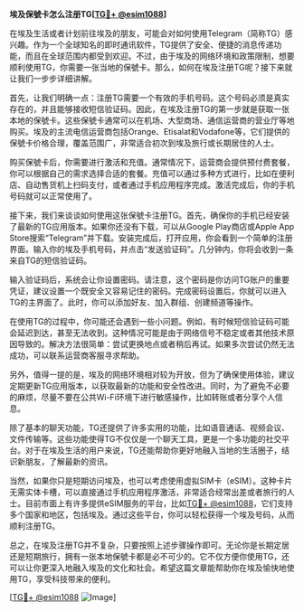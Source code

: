 **埃及保號卡怎么注册TG[[TG💪+ @esim1088](https://t.me/s/esim1088)]**

在埃及生活或者计划前往埃及的朋友，可能会对如何使用Telegram（简称TG）感兴趣。作为一个全球知名的即时通讯软件，TG提供了安全、便捷的消息传递功能，而且在全球范围内都受到欢迎。不过，由于埃及的网络环境和政策限制，想要顺利使用TG，你需要一张当地的保號卡。那么，如何在埃及注册TG呢？接下来就让我们一步步详细讲解。

首先，让我们明确一点：注册TG需要一个有效的手机号码。这个号码必须是真实存在的，并且能够接收短信验证码。因此，在埃及注册TG的第一步就是获取一张本地的保號卡。这些保號卡通常可以在机场、大型商场、通信运营商的营业厅等地购买。埃及的主流电信运营商包括Orange、Etisalat和Vodafone等，它们提供的保號卡价格合理，覆盖范围广，非常适合初次到埃及旅行或长期居住的人士。

购买保號卡后，你需要进行激活和充值。通常情况下，运营商会提供预付费套餐，你可以根据自己的需求选择合适的套餐。充值可以通过多种方式进行，比如在便利店、自动售货机上扫码支付，或者通过手机应用程序完成。激活完成后，你的手机号码就可以正常使用了。

接下来，我们来谈谈如何使用这张保號卡注册TG。首先，确保你的手机已经安装了最新的TG应用版本。如果你还没有下载，可以从Google Play商店或Apple App Store搜索“Telegram”并下载。安装完成后，打开应用，你会看到一个简单的注册界面。输入你的埃及手机号码，并点击“发送验证码”。几分钟内，你将会收到一条来自TG的短信验证码。

输入验证码后，系统会让你设置密码。请注意，这个密码是你访问TG账户的重要凭证，建议设置一个既安全又容易记住的密码。完成密码设置后，你就可以进入TG的主界面了。此时，你可以添加好友、加入群组、创建频道等操作。

在使用TG的过程中，你可能还会遇到一些小问题。例如，有时候短信验证码可能会延迟到达，甚至无法收到。这种情况可能是由于网络信号不稳定或者其他技术原因导致的。解决方法很简单：尝试更换地点或者稍后再试。如果多次尝试仍然无法成功，可以联系运营商客服寻求帮助。

另外，值得一提的是，埃及的网络环境相对较为开放，但为了确保使用体验，建议定期更新TG应用版本，以获取最新的功能和安全性改进。同时，为了避免不必要的麻烦，尽量不要在公共Wi-Fi环境下进行敏感操作，比如转账或者分享个人信息。

除了基本的聊天功能，TG还提供了许多实用的功能，比如语音通话、视频会议、文件传输等。这些功能使得TG不仅仅是一个聊天工具，更是一个多功能的社交平台。对于在埃及生活的用户来说，TG还能帮助你更好地融入当地的生活圈子，结识新朋友，了解最新的资讯。

当然，如果你只是短期访问埃及，也可以考虑使用虚拟SIM卡（eSIM）。这种卡片无需实体卡槽，可以直接通过手机应用程序激活，非常适合经常出差或者旅行的人士。目前市面上有许多提供eSIM服务的平台，比如[TG💪+ @esim1088](https://t.me/s/esim1088)，它们支持多个国家和地区，包括埃及。通过这些平台，你可以轻松获得一个埃及号码，从而顺利注册TG。

总之，在埃及注册TG并不复杂，只要按照上述步骤操作即可。无论你是长期定居还是短期旅行，拥有一张本地保號卡都是必不可少的。它不仅方便你使用TG，还可以让你更深入地融入埃及的文化和社会。希望这篇文章能帮助你在埃及愉快地使用TG，享受科技带来的便利。

[[TG💪+ @esim1088](https://t.me/s/esim1088) ![Image](https://i.postimg.cc/4NQfJmqS/Snipaste-2025-05-13-00-14-12.png)]
